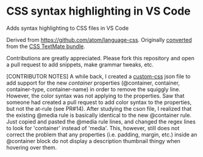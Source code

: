 # CSS syntax highlighting in VS Code

Adds syntax highlighting to CSS files in VS Code

Derived from https://github.com/atom/language-css.
Originally [converted](http://flight-manual.atom.io/hacking-atom/sections/converting-from-textmate)
from the [CSS TextMate bundle](https://github.com/textmate/css.tmbundle).

Contributions are greatly appreciated. Please fork this repository and open a
pull request to add snippets, make grammar tweaks, etc.

[CONTRIBUTOR NOTES]
A while back, I created a [custom-css](https://github.com/wileycoyote78/custom-css) json file to add support for the new *container* properties (@container, container, container-type, container-name) in order to remove the squiggly line. However, the color syntax was not applying to the properties.
Saw that someone had created a pull request to add color syntax to the properties, but not the at-rule (see PR#14). After studying the cson file, I realized that the existing @media rule is basically identical to the new @container rule. Just copied and pasted the @media rule lines, and changed the regex lines to look for 'container' instead of 'media'.
This, however, still does not correct the problem that any properties (i.e. padding, margin, etc.) inside an @container block do not display a description thumbnail thingy when hovering over them.
